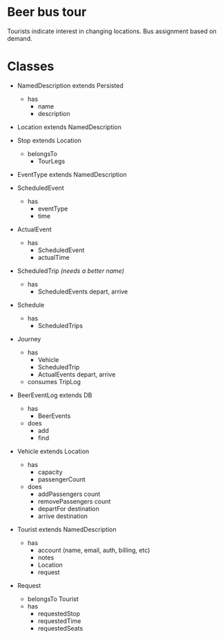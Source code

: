 # Beer bus tour

Tourists indicate interest in changing locations. Bus assignment based on
demand.

# Classes

- NamedDescription extends Persisted
  - has
    - name
    - description

- Location extends NamedDescription

- Stop extends Location
  - belongsTo
    - TourLegs

- EventType extends NamedDescription

- ScheduledEvent
  - has
    - eventType
    - time

- ActualEvent
  - has
    - ScheduledEvent
    - actualTime

- ScheduledTrip _(needs a better name)_
  - has
    - ScheduledEvents depart, arrive

- Schedule
  - has
    - ScheduledTrips

- Journey
  - has
    - Vehicle
    - ScheduledTrip
    - ActualEvents depart, arrive
  - consumes TripLog

- BeerEventLog extends DB
  - has
    - BeerEvents
  - does
    - add
    - find

- Vehicle extends Location
  - has
    - capacity
    - passengerCount
  - does
    - addPassengers    count
    - removePassengers count
    - departFor        destination
    - arrive           destination

- Tourist extends NamedDescription
  - has
    - account (name, email, auth, billing, etc)
    - notes
    - Location
    - request

- Request
  - belongsTo Tourist
  - has
    - requestedStop
    - requestedTime
    - requestedSeats
